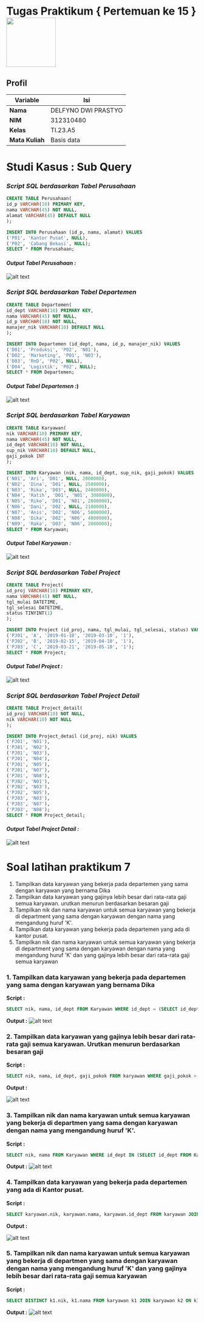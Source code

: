 # Tugas Praktikum { Pertemuan ke 15 } <img src=https://logos-download.com/wp-content/uploads/2016/05/MySQL_logo_logotype.png width="130px" >


## Profil
| Variable | Isi |
| -------- | --- |
| **Nama** | DELFYNO DWI PRASTYO |
| **NIM** | 312310480 |
| **Kelas** | TI.23.A5 |
| **Mata Kuliah** | Basis data |

# Studi Kasus : Sub Query

### *Script SQL berdasarkan Tabel Perusahaan*
```sql
CREATE TABLE Perusahaan(
id_p VARCHAR(10) PRIMARY KEY,
nama VARCHAR(45) NOT NULL,
alamat VARCHAR(45) DEFAULT NULL
);

INSERT INTO Perusahaan (id_p, nama, alamat) VALUES
('P01', 'Kantor Pusat', NULL),
('P02', 'Cabang Bekasi', NULL);
SELECT * FROM Perusahaan;
```
#### *Output Tabel Perusahaan :*
![alt text](<../Pertemuan 15/gambar/G2.png>)


### *Script SQL berdasarkan Tabel Departemen*
```sql
CREATE TABLE Departemen(
id_dept VARCHAR(10) PRIMARY KEY,
nama VARCHAR(45) NOT NULL,
id_p VARCHAR(10) NOT NULL,
manajer_nik VARCHAR(10) DEFAULT NULL
);

INSERT INTO Departemen (id_dept, nama, id_p, manajer_nik) VALUES
('D01', 'Produksi', 'P02', 'N01'),
('D02', 'Marketing', 'P01', 'N03'),
('D03', 'RnD', 'P02', NULL),
('D04', 'Logistik', 'P02', NULL);
SELECT * FROM Departemen;
```
#### *Output Tabel Departemen :*)
![alt text](<../Pertemuan 15/gambar/G3.png>)

### *Script SQL berdasarkan Tabel Karyawan*
```sql
CREATE TABLE Karyawan(
nik VARCHAR(10) PRIMARY KEY,
nama VARCHAR(45) NOT NULL,
id_dept VARCHAR(10) NOT NULL,
sup_nik VARCHAR(10) DEFAULT NULL,
gaji_pokok INT
);

INSERT INTO Karyawan (nik, nama, id_dept, sup_nik, gaji_pokok) VALUES
('N01', 'Ari', 'D01', NULL, 2000000),
('N02', 'Dina', 'D01', NULL, 2500000),
('N03', 'Rika', 'D03', NULL, 2400000),
('N04', 'Ratih', 'D01', 'N01', 3000000),
('N05', 'Riko', 'D01', 'N01', 2800000),
('N06', 'Dani', 'D02', NULL, 2100000),
('N07', 'Anis', 'D02', 'N06', 5000000),
('N08', 'Dika', 'D02', 'N06', 4000000),
('N09', 'Raka', 'D03', 'N06', 2000000);
SELECT * FROM Karyawan;
```
#### *Output Tabel Karyawan :*
![alt text](<../Pertemuan 15/gambar/G4.png>)

### *Script SQL berdasarkan Tabel Project*
```sql
CREATE TABLE Project(
id_proj VARCHAR(10) PRIMARY KEY,
nama VARCHAR(45) NOT NULL,
tgl_mulai DATETIME,
tgl_selesai DATETIME,
status TINYINT(1)
);

INSERT INTO Project (id_proj, nama, tgl_mulai, tgl_selesai, status) VALUES
('PJ01', 'A', '2019-01-10', '2019-03-10', '1'),
('PJ02', 'B', '2019-02-15', '2019-04-10', '1'),
('PJ03', 'C', '2019-03-21', '2019-05-10', '1');
SELECT * FROM Project;
```
#### *Output Tabel Project :*
![alt text](<../Pertemuan 15/gambar/G5.png>)

### *Script SQL berdasarkan Tabel Project Detail*
```sql
CREATE TABLE Project_detail(
id_proj VARCHAR(10) NOT NULL,
nik VARCHAR(10) NOT NULL
);

INSERT INTO Project_detail (id_proj, nik) VALUES
('PJ01', 'N01'),
('PJ01', 'N02'),
('PJ01', 'N03'),
('PJ01', 'N04'),
('PJ01', 'N05'),
('PJ01', 'N07'),
('PJ01', 'N08'),
('PJ02', 'N01'),
('PJ02', 'N03'),
('PJ02', 'N05'),
('PJ03', 'N03'),
('PJ03', 'N07'),
('PJ03', 'N08');
SELECT * FROM Project_detail;
```
#### *Output Tabel Project Detail :*
![alt text](<../Pertemuan 15/gambar/G6.png>)
# Soal latihan praktikum 7

1. Tampilkan data karyawan yang bekerja pada departemen yang sama
dengan karyawan yang bernama Dika
2. Tampilkan data karyawan yang gajinya lebih besar dari rata-rata gaji semua
karyawan. urutkan menurun berdasarkan besaran gaji
3. Tampilkan nik dan nama karyawan untuk semua karyawan yang bekerja di
department yang sama dengan karyawan dengan nama yang mengandung
huruf 'K'.
4. Tampilkan data karyawan yang bekerja pada departemen yang ada di
kantor pusat.
5. Tampilkan nik dan nama karyawan untuk semua karyawan yang bekerja di
department yang sama dengan karyawan dengan nama yang mengandung
huruf 'K' dan yang gajinya lebih besar dari rata-rata gaji semua karyawan

### 1. Tampilkan data karyawan yang bekerja pada departemen yang sama dengan karyawan yang bernama Dika
**Script :**

```sql
SELECT nik, nama, id_dept FROM Karyawan WHERE id_dept = (SELECT id_dept FROM Karyawan WHERE nama = 'Dika');
```

**Output :**
![alt text](<../Pertemuan 15/gambar/G7.png>)





### 2. Tampilkan data karyawan yang gajinya lebih besar dari rata-rata gaji semua karyawan. Urutkan menurun berdasarkan besaran gaji
**Script :**

```sql
SELECT nik, nama, id_dept, gaji_pokok FROM karyawan WHERE gaji_pokok > (SELECT AVG(gaji_pokok) FROM Karyawan) ORDER BY gaji_pokok DESC;
```

**Output :**

![alt text](<../Pertemuan 15/gambar/G8.png>)


### 3. Tampilkan nik dan nama karyawan untuk semua karyawan yang bekerja di departmen yang sama dengan karyawan dengan nama yang mengandung huruf 'K'.
**Script :**

```sql
SELECT nik, nama FROM Karyawan WHERE id_dept IN (SELECT id_dept FROM Karyawan WHERE nama LIKE '%K%');
```

**Output :**
![alt text](<../Pertemuan 15/gambar/G9.png>)



### 4. Tampilkan data karyawan yang bekerja pada departemen yang ada di Kantor pusat.
**Script :**

```sql
SELECT karyawan.nik, karyawan.nama, karyawan.id_dept FROM karyawan JOIN departemen ON karyawan.id_dept = departemen.id_dept WHERE departemen.id_p = 'P01';
```

**Output :**

![alt text](<../Pertemuan 15/gambar/G10.png>)
### 5. Tampilkan nik dan nama karyawan untuk semua karyawan yang bekerja di departmen yang sama dengan karyawan dengan nama yang mengandung huruf 'K' dan yang gajinya lebih besar dari rata-rata gaji semua karyawan
**Script :**

```sql
SELECT DISTINCT k1.nik, k1.nama FROM karyawan k1 JOIN karyawan k2 ON k1.id_dept = k2.id_dept WHERE k1.gaji_pokok > (SELECT AVG(gaji_pokok) FROM karyawan WHERE nama LIKE '%K%');
```

**Output :**
![alt text](<../Pertemuan 15/gambar/G11.png>)
